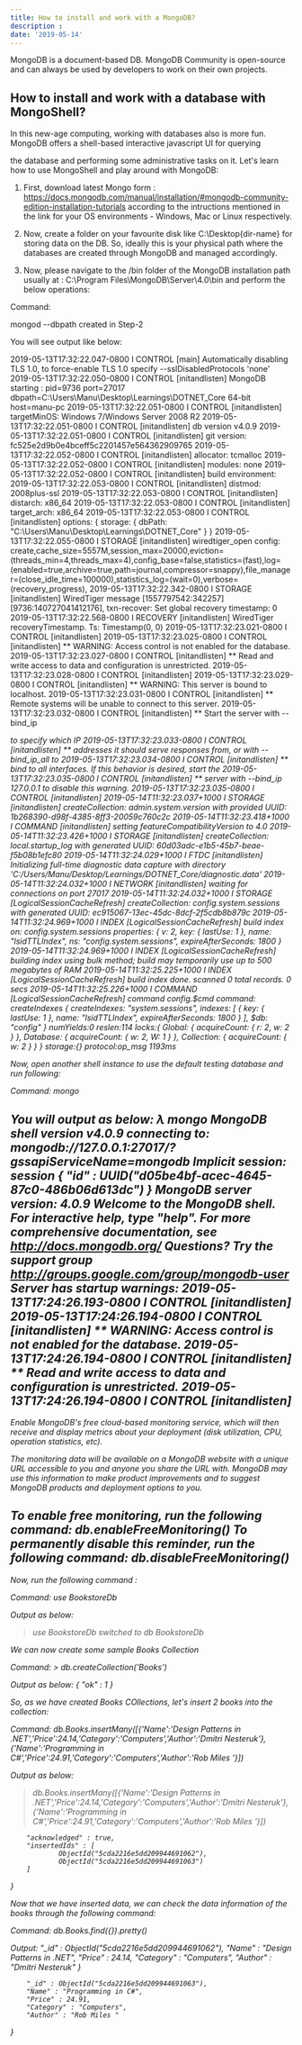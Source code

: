 ```yaml
---
title: How to install and work with a MongoDB?
description : 
date: '2019-05-14'
---
```




MongoDB is a document-based DB. MongoDB Community is open-source and can always be used by developers to work on their own projects.

## How to install and work with a database with MongoShell?

In this new-age computing, working with databases also is more fun. MongoDB offers a shell-based interactive javascript UI for querying 

the database and performing some administrative tasks on it. Let's learn how to use MongoShell and play around with MongoDB:

1) First, download latest Mongo form : https://docs.mongodb.com/manual/installation/#mongodb-community-edition-installation-tutorials according to the intructions mentioned in the link for your OS environments - Windows, Mac or Linux respectively.

2) Now, create a folder on your favourite disk like C:\Desktop\{dir-name} for storing data on the DB. So, ideally this is your physical path where the databases are created through MongoDB and managed accordingly.

3) Now, please navigate to the /bin folder of the MongoDB installation path usually at : C:\Program Files\MongoDB\Server\4.0\bin and perform the below operations:

Command:

mongod --dbpath <dir-name> created in Step-2

You will see output like below:

2019-05-13T17:32:22.047-0800 I CONTROL  [main] Automatically disabling TLS 1.0, to force-enable TLS 1.0 specify --sslDisabledProtocols 'none'
2019-05-13T17:32:22.050-0800 I CONTROL  [initandlisten] MongoDB starting : pid=9736 port=27017 dbpath=C:\Users\Manu\Desktop\Learnings\DOTNET_Core 64-bit host=manu-pc
2019-05-13T17:32:22.051-0800 I CONTROL  [initandlisten] targetMinOS: Windows 7/Windows Server 2008 R2
2019-05-13T17:32:22.051-0800 I CONTROL  [initandlisten] db version v4.0.9
2019-05-13T17:32:22.051-0800 I CONTROL  [initandlisten] git version: fc525e2d9b0e4bceff5c2201457e564362909765
2019-05-13T17:32:22.052-0800 I CONTROL  [initandlisten] allocator: tcmalloc
2019-05-13T17:32:22.052-0800 I CONTROL  [initandlisten] modules: none
2019-05-13T17:32:22.052-0800 I CONTROL  [initandlisten] build environment:
2019-05-13T17:32:22.053-0800 I CONTROL  [initandlisten]     distmod: 2008plus-ssl
2019-05-13T17:32:22.053-0800 I CONTROL  [initandlisten]     distarch: x86_64
2019-05-13T17:32:22.053-0800 I CONTROL  [initandlisten]     target_arch: x86_64
2019-05-13T17:32:22.053-0800 I CONTROL  [initandlisten] options: { storage: { dbPath: "C:\Users\Manu\Desktop\Learnings\DOTNET_Core" } }
2019-05-13T17:32:22.055-0800 I STORAGE  [initandlisten] wiredtiger_open config: create,cache_size=5557M,session_max=20000,eviction=(threads_min=4,threads_max=4),config_base=false,statistics=(fast),log=(enabled=true,archive=true,path=journal,compressor=snappy),file_manager=(close_idle_time=100000),statistics_log=(wait=0),verbose=(recovery_progress),
2019-05-13T17:32:22.342-0800 I STORAGE  [initandlisten] WiredTiger message [1557797542:342257][9736:140727041412176], txn-recover: Set global recovery timestamp: 0
2019-05-13T17:32:22.568-0800 I RECOVERY [initandlisten] WiredTiger recoveryTimestamp. Ts: Timestamp(0, 0)
2019-05-13T17:32:23.021-0800 I CONTROL  [initandlisten]
2019-05-13T17:32:23.025-0800 I CONTROL  [initandlisten] ** WARNING: Access control is not enabled for the database.
2019-05-13T17:32:23.027-0800 I CONTROL  [initandlisten] **          Read and write access to data and configuration is unrestricted.
2019-05-13T17:32:23.028-0800 I CONTROL  [initandlisten]
2019-05-13T17:32:23.029-0800 I CONTROL  [initandlisten] ** WARNING: This server is bound to localhost.
2019-05-13T17:32:23.031-0800 I CONTROL  [initandlisten] **          Remote systems will be unable to connect to this server.
2019-05-13T17:32:23.032-0800 I CONTROL  [initandlisten] **          Start the server with --bind_ip <address> to specify which IP
2019-05-13T17:32:23.033-0800 I CONTROL  [initandlisten] **          addresses it should serve responses from, or with --bind_ip_all to
2019-05-13T17:32:23.034-0800 I CONTROL  [initandlisten] **          bind to all interfaces. If this behavior is desired, start the
2019-05-13T17:32:23.035-0800 I CONTROL  [initandlisten] **          server with --bind_ip 127.0.0.1 to disable this warning.
2019-05-13T17:32:23.035-0800 I CONTROL  [initandlisten]
2019-05-14T11:32:23.037+1000 I STORAGE  [initandlisten] createCollection: admin.system.version with provided UUID: 1b268390-d98f-4385-8ff3-20059c760c2c
2019-05-14T11:32:23.418+1000 I COMMAND  [initandlisten] setting featureCompatibilityVersion to 4.0
2019-05-14T11:32:23.426+1000 I STORAGE  [initandlisten] createCollection: local.startup_log with generated UUID: 60d03adc-e1b5-45b7-beae-f5b08b1efc80
2019-05-14T11:32:24.029+1000 I FTDC     [initandlisten] Initializing full-time diagnostic data capture with directory 'C:/Users/Manu/Desktop/Learnings/DOTNET_Core/diagnostic.data'
2019-05-14T11:32:24.032+1000 I NETWORK  [initandlisten] waiting for connections on port 27017
2019-05-14T11:32:24.032+1000 I STORAGE  [LogicalSessionCacheRefresh] createCollection: config.system.sessions with generated UUID: ec915067-13ec-45dc-8dcf-2f5cdb8b879c
2019-05-14T11:32:24.969+1000 I INDEX    [LogicalSessionCacheRefresh] build index on: config.system.sessions properties: { v: 2, key: { lastUse: 1 }, name: "lsidTTLIndex", ns: "config.system.sessions", expireAfterSeconds: 1800 }
2019-05-14T11:32:24.969+1000 I INDEX    [LogicalSessionCacheRefresh]     building index using bulk method; build may temporarily use up to 500 megabytes of RAM
2019-05-14T11:32:25.225+1000 I INDEX    [LogicalSessionCacheRefresh] build index done.  scanned 0 total records. 0 secs
2019-05-14T11:32:25.226+1000 I COMMAND  [LogicalSessionCacheRefresh] command config.$cmd command: createIndexes { createIndexes: "system.sessions", indexes: [ { key: { lastUse: 1 }, name: "lsidTTLIndex", expireAfterSeconds: 1800 } ], $db: "config" } numYields:0 reslen:114 locks:{ Global: { acquireCount: { r: 2, w: 2 } }, Database: { acquireCount: { w: 2, W: 1 } }, Collection: { acquireCount: { w: 2 } } } storage:{} protocol:op_msg 1193ms

Now, open another shell instance to use the default testing database and run following:

Command: mongo

You will output as below:
λ mongo
MongoDB shell version v4.0.9
connecting to: mongodb://127.0.0.1:27017/?gssapiServiceName=mongodb
Implicit session: session { "id" : UUID("d05be4bf-acec-4645-87c0-486b06d613dc") }
MongoDB server version: 4.0.9
Welcome to the MongoDB shell.
For interactive help, type "help".
For more comprehensive documentation, see
        http://docs.mongodb.org/
Questions? Try the support group
        http://groups.google.com/group/mongodb-user
Server has startup warnings:
2019-05-13T17:24:26.193-0800 I CONTROL  [initandlisten]
2019-05-13T17:24:26.194-0800 I CONTROL  [initandlisten] ** WARNING: Access control is not enabled for the database.
2019-05-13T17:24:26.194-0800 I CONTROL  [initandlisten] **          Read and write access to data and configuration is unrestricted.
2019-05-13T17:24:26.194-0800 I CONTROL  [initandlisten]
---
Enable MongoDB's free cloud-based monitoring service, which will then receive and display
metrics about your deployment (disk utilization, CPU, operation statistics, etc).

The monitoring data will be available on a MongoDB website with a unique URL accessible to you
and anyone you share the URL with. MongoDB may use this information to make product
improvements and to suggest MongoDB products and deployment options to you.

To enable free monitoring, run the following command: db.enableFreeMonitoring()
To permanently disable this reminder, run the following command: db.disableFreeMonitoring()
---

Now, run the following command :

Command: use BookstoreDb

Output as below:
> use BookstoreDb
switched to db BookstoreDb

We can now create some sample Books Collection 

Command: > db.createCollection('Books')

Output as below:
{ "ok" : 1 }

So, as we have created Books COllections, let's insert 2 books into the collection:

Command: db.Books.insertMany([{'Name':'Design Patterns in .NET','Price':24.14,'Category':'Computers','Author':'Dmitri Nesteruk'}, {'Name':'Programming in C#','Price':24.91,'Category':'Computers','Author':'Rob Miles '}])

Output as below:
> db.Books.insertMany([{'Name':'Design Patterns in .NET','Price':24.14,'Category':'Computers','Author':'Dmitri Nesteruk'}, {'Name':'Programming in C#','Price':24.91,'Category':'Computers','Author':'Rob Miles '}])

        "acknowledged" : true,
        "insertedIds" : [
                ObjectId("5cda2216e5dd209944691062"),
                ObjectId("5cda2216e5dd209944691063")
        ]
}

Now that we have inserted data, we can check the data information of the books through the following command:

Command: 
db.Books.find({}).pretty()

Output:
        "_id" : ObjectId("5cda2216e5dd209944691062"),
        "Name" : "Design Patterns in .NET",
        "Price" : 24.14,
        "Category" : "Computers",
        "Author" : "Dmitri Nesteruk"
}

        "_id" : ObjectId("5cda2216e5dd209944691063"),
        "Name" : "Programming in C#",
        "Price" : 24.91,
        "Category" : "Computers",
        "Author" : "Rob Miles "
}
>



   


